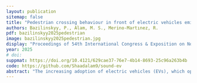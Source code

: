 ```yaml
---
layout: publication
sitemap: false
title: "Pedestrian crossing behaviour in front of electric vehicles emitting synthetic sounds: A virtual reality experiment"
authors: Bazilinskyy, P., Alam, M. S., Merino-Martınez, R.
pdf: bazilinskyy2025pedestrian
image: bazilinskyy2025pedestrian.jpg
display: "Proceedings of 54th International Congress & Exposition on Noise Control Engineering (INTER-NOISE). São Paulo, Brazil"
year: 2025
# doi: 
suppmat: https://doi.org/10.4121/629cae37-76e7-4b14-8693-25c96a263b4b
code: https://github.com/Shaadalam9/sound-ev
abstract: "The increasing adoption of electric vehicles (EVs), which operate more quietly than internal combustion engine vehicles, raises concerns about their detectability, particularly for visually impaired road users. Regulations mandate exterior sound signals for EVs, ensuring minimum sound pressure levels at low speeds. However, these signals are often used in already noisy urban environments, creating a challenge: enhancing detectability without adding excessive noise pollution. This study explores the use of synthetic exterior sounds that balance high noticeability with low annoyance. An audiovisual experiment was conducted with 20 participants in 15 virtual reality scenarios featuring an EV passing in front of them. Different sound signals, including pure, intermittent, and complex tones at varying frequencies, were tested alongside two baseline cases (a diesel engine and tyre noise alone, i.e., no synthetic sound added). Participants rated sounds for annoyance, noticeability, and informativeness using 11-point ICBEN scales. Trigger measurements provided additional insights into their willingness to cross in front of the EV. The results highlight optimal sound characteristics for EVs, offering guidance on improving pedestrian safety while minimising noise pollution. By refining exterior sound design, this research contributes to the development of effective and user-friendly EV sound standards, ensuring safer and more inclusive urban environments."
---
```

